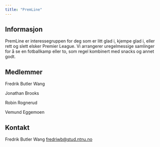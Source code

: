```yaml
---
title: "PremLine"
---
```


## Informasjon
PremLine er interessegruppen for deg som er litt glad i, kjempe glad i, eller rett og slett elsker Premier League. Vi arrangerer uregelmessige samlinger for å se en fotballkamp eller to, som regel kombinert med snacks og annet godt.

## Medlemmer
Fredrik Butler Wang

Jonathan Brooks

Robin Rognerud

Vemund Eggemoen

## Kontakt
Fredrik Butler Wang
fredriwb@stud.ntnu.no